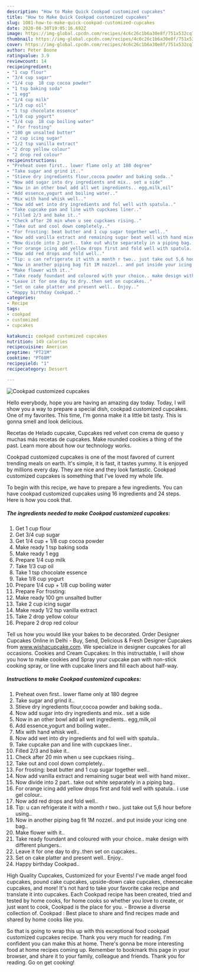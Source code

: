 ```yaml
---
description: "How to Make Quick Cookpad customized cupcakes"
title: "How to Make Quick Cookpad customized cupcakes"
slug: 1081-how-to-make-quick-cookpad-customized-cupcakes
date: 2020-08-30T19:05:16.692Z
image: https://img-global.cpcdn.com/recipes/4c6c26c1b6a30e8f/751x532cq70/cookpad-customized-cupcakes-recipe-main-photo.jpg
thumbnail: https://img-global.cpcdn.com/recipes/4c6c26c1b6a30e8f/751x532cq70/cookpad-customized-cupcakes-recipe-main-photo.jpg
cover: https://img-global.cpcdn.com/recipes/4c6c26c1b6a30e8f/751x532cq70/cookpad-customized-cupcakes-recipe-main-photo.jpg
author: Peter Boone
ratingvalue: 3.9
reviewcount: 14
recipeingredient:
- "1 cup flour"
- "3/4 cup sugar"
- "1/4 cup  18 cup cocoa powder"
- "1 tsp baking soda"
- "1 egg"
- "1/4 cup milk"
- "1/3 cup oil"
- "1 tsp chocolate essence"
- "1/8 cup yogurt"
- "1/4 cup  18 cup boiling water"
- " For frosting"
- "100 gm unsalted butter"
- "2 cup icing sugar"
- "1/2 tsp vanilla extract"
- "2 drop yellow colour"
- "2 drop red colour"
recipeinstructions:
- "Preheat oven first.. lower flame only at 180 degree"
- "Take sugar and grind it.."
- "Stieve dry ingredients flour,cocoa powder and baking soda.."
- "Now add sugar into dry ingredients and mix.. set a side"
- "Now in an other bowl add all wet ingredients.. egg,milk,oil"
- "Add essence,yogurt and boiling water.."
- "Mix with hand whisk well.."
- "Now add wet into dry ingredients and fol well with spatula.."
- "Take cupcake pan and line with cupckaes liner.."
- "Filled 2/3 and bake it.."
- "Check after 20 min when u see cupckaes rising.."
- "Take out and cool down completely.."
- "For frosting: beat butter and 1 cup sugar together well.."
- "Now add vanilla extract and remaining sugar beat well with hand mixer.."
- "Now divide into 2 part.. take out white separately in a piping bag.."
- "For orange icing add yellow drops first and fold well with spatula.. i use gel colour.."
- "Now add red drops and fold well.."
- "Tip: u can refrigerate it with a month r two.. just take out 5,6 hour before using.."
- "Now in another piping bag fit 1M nozzel.. and put inside your icing one bag.."
- "Make flower with it.."
- "Take ready foundant and coloured with your choice.. make design with different plungers.."
- "Leave it for one day to dry..then set on cupcakes.."
- "Set on cake platter and present well.. Enjoy.."
- "Happy birthday Cookpad.."
categories:
- Recipe
tags:
- cookpad
- customized
- cupcakes

katakunci: cookpad customized cupcakes 
nutrition: 149 calories
recipecuisine: American
preptime: "PT21M"
cooktime: "PT60M"
recipeyield: "1"
recipecategory: Dessert

---
```



![Cookpad customized cupcakes](https://img-global.cpcdn.com/recipes/4c6c26c1b6a30e8f/751x532cq70/cookpad-customized-cupcakes-recipe-main-photo.jpg)

Hello everybody, hope you are having an amazing day today. Today, I will show you a way to prepare a special dish, cookpad customized cupcakes. One of my favorites. This time, I'm gonna make it a little bit tasty. This is gonna smell and look delicious.

Recetas de Helado cupcake, Cupcakes red velvet con crema de queso y muchas más recetas de cupcakes. Make rounded cookies a thing of the past. Learn more about how our technology works.

Cookpad customized cupcakes is one of the most favored of current trending meals on earth. It's simple, it is fast, it tastes yummy. It is enjoyed by millions every day. They are nice and they look fantastic. Cookpad customized cupcakes is something that I've loved my whole life.


To begin with this recipe, we have to prepare a few ingredients. You can have cookpad customized cupcakes using 16 ingredients and 24 steps. Here is how you cook that.

<!--inarticleads1-->

##### The ingredients needed to make Cookpad customized cupcakes:

1. Get 1 cup flour
1. Get 3/4 cup sugar
1. Get 1/4 cup + 1/8 cup cocoa powder
1. Make ready 1 tsp baking soda
1. Make ready 1 egg
1. Prepare 1/4 cup milk
1. Take 1/3 cup oil
1. Take 1 tsp chocolate essence
1. Take 1/8 cup yogurt
1. Prepare 1/4 cup + 1/8 cup boiling water
1. Prepare  For frosting:
1. Make ready 100 gm unsalted butter
1. Take 2 cup icing sugar
1. Make ready 1/2 tsp vanilla extract
1. Take 2 drop yellow colour
1. Prepare 2 drop red colour


Tell us how you would like your bakes to be decorated. Order Designer Cupcakes Online in Delhi - Buy, Send, Delicious &amp; Fresh Designer Cupcakes from www.wishacupcake.com. We specialize in designer cupcakes for all occasions. Cookies and Cream Cupcakes: In this instructable, I will show you how to make cookies and Spray your cupcake pan with non-stick cooking spray, or line with cupcake liners and fill each about half-way. 

<!--inarticleads2-->

##### Instructions to make Cookpad customized cupcakes:

1. Preheat oven first.. lower flame only at 180 degree
1. Take sugar and grind it..
1. Stieve dry ingredients flour,cocoa powder and baking soda..
1. Now add sugar into dry ingredients and mix.. set a side
1. Now in an other bowl add all wet ingredients.. egg,milk,oil
1. Add essence,yogurt and boiling water..
1. Mix with hand whisk well..
1. Now add wet into dry ingredients and fol well with spatula..
1. Take cupcake pan and line with cupckaes liner..
1. Filled 2/3 and bake it..
1. Check after 20 min when u see cupckaes rising..
1. Take out and cool down completely..
1. For frosting: beat butter and 1 cup sugar together well..
1. Now add vanilla extract and remaining sugar beat well with hand mixer..
1. Now divide into 2 part.. take out white separately in a piping bag..
1. For orange icing add yellow drops first and fold well with spatula.. i use gel colour..
1. Now add red drops and fold well..
1. Tip: u can refrigerate it with a month r two.. just take out 5,6 hour before using..
1. Now in another piping bag fit 1M nozzel.. and put inside your icing one bag..
1. Make flower with it..
1. Take ready foundant and coloured with your choice.. make design with different plungers..
1. Leave it for one day to dry..then set on cupcakes..
1. Set on cake platter and present well.. Enjoy..
1. Happy birthday Cookpad..


High Quality Cupcakes, Customized for your Events! I&#39;ve made angel food cupcakes, pound cake cupcakes, upside-down cake cupcakes, cheesecake cupcakes, and more! It&#39;s not hard to take your favorite cake recipe and translate it into cupcakes. Each Cookpad recipe has been created, tried and tested by home cooks, for home cooks so whether you love to create, or just want to cook, Cookpad is the place for you. - Browse a diverse collection of. Cookpad : Best place to share and find recipes made and shared by home cooks like you. 

So that is going to wrap this up with this exceptional food cookpad customized cupcakes recipe. Thank you very much for reading. I'm confident you can make this at home. There's gonna be more interesting food at home recipes coming up. Remember to bookmark this page in your browser, and share it to your family, colleague and friends. Thank you for reading. Go on get cooking!
